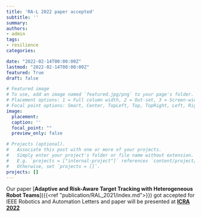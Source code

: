 ```yaml
---
title: 'RA-L 2022 paper accepted'
subtitle: ''
summary:
authors:
- admin
tags:
- resilience
categories:

date: "2022-02-14T00:00:00Z"
lastmod: "2022-02-14T00:00:00Z"
featured: True
draft: false

# Featured image
# To use, add an image named `featured.jpg/png` to your page's folder.
# Placement options: 1 = Full column width, 2 = Out-set, 3 = Screen-width
# Focal point options: Smart, Center, TopLeft, Top, TopRight, Left, Right, BottomLeft, Bottom, BottomRight
image:
  placement:
  caption: ''
  focal_point: ""
  preview_only: false

# Projects (optional).
#   Associate this post with one or more of your projects.
#   Simply enter your project's folder or file name without extension.
#   E.g. `projects = ["internal-project"]` references `content/project/deep-learning/index.md`.
#   Otherwise, set `projects = []`.
projects: []
---
```

Our paper [**Adaptive and Risk-Aware Target Tracking with Heterogeneous Robot Teams**]({{<ref "publication/RAL_2021/index.md">}}) got accepted for IEEE Robotics and Automation Letters and paper will be presented at [**ICRA 2022**](https://icra2022.org/)